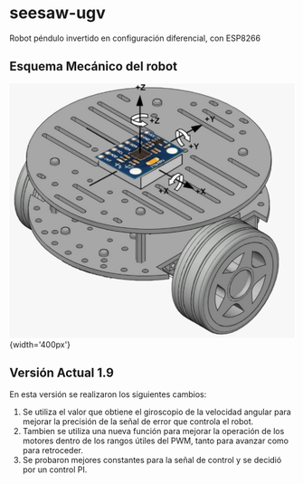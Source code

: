 # seesaw-ugv
Robot péndulo invertido en configuración diferencial, con ESP8266

## Esquema Mecánico del robot
![](Esquema_Fisico.jpeg){width='400px'}

## Versión Actual 1.9
En esta versión se realizaron los siguientes cambios:
1. Se utiliza el valor que obtiene el giroscopio de la velocidad angular para mejorar la precisión de la señal de error que controla el robot.
2. Tambien se utiliza una nueva función para mejorar la operación de los motores dentro de los rangos útiles del PWM, tanto para avanzar como para retroceder.
3. Se probaron mejores constantes para la señal de control y se decidió por un control PI.